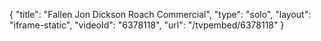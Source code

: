 {
    "title": "Fallen Jon Dickson Roach Commercial",
    "type": "solo",
    "layout": "iframe-static",
    "videoId": "6378118",
    "url": "\/tvpembed\/6378118"
}